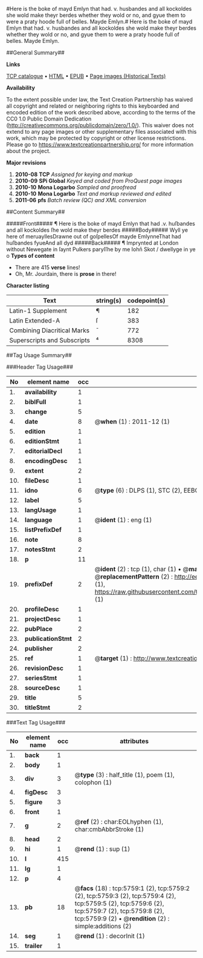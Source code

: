 #Here is the boke of mayd Emlyn that had. v. husbandes and all kockoldes she wold make theyr berdes whether they wold or no, and gyue them to were a praty hoode full of belles. Mayde Emlyn.#
Here is the boke of mayd Emlyn that had. v. husbandes and all kockoldes she wold make theyr berdes whether they wold or no, and gyue them to were a praty hoode full of belles.
Mayde Emlyn.

##General Summary##

**Links**

[TCP catalogue](http://www.ota.ox.ac.uk/tcp/)  • 
[HTML](http://tei.it.ox.ac.uk/tcp/Texts-HTML/free/A21/A21338.html)  • 
[EPUB](http://tei.it.ox.ac.uk/tcp/Texts-EPUB/free/A21/A21338.epub) • 
[Page images (Historical Texts)](https://historicaltexts.jisc.ac.uk/eebo-99841196e)

**Availability**

To the extent possible under law, the Text Creation Partnership has waived all copyright and related or neighboring rights to this keyboarded and encoded edition of the work described above, according to the terms of the CC0 1.0 Public Domain Dedication (http://creativecommons.org/publicdomain/zero/1.0/). This waiver does not extend to any page images or other supplementary files associated with this work, which may be protected by copyright or other license restrictions. Please go to https://www.textcreationpartnership.org/ for more information about the project.

**Major revisions**

1. __2010-08__ __TCP__ *Assigned for keying and markup*
1. __2010-09__ __SPi Global__ *Keyed and coded from ProQuest page images*
1. __2010-10__ __Mona Logarbo__ *Sampled and proofread*
1. __2010-10__ __Mona Logarbo__ *Text and markup reviewed and edited*
1. __2011-06__ __pfs__ *Batch review (QC) and XML conversion*

##Content Summary##

#####Front#####
¶ Here is the boke of mayd Emlyn that had .v. huſbandes and all kockoldes ſhe wold make theyr berdes
#####Body#####
Wyll ye here of meruayllesDrawne out of goſpellesOf mayde EmlynneThat had huſbandes fyueAnd all dyd 
#####Back#####
¶ Imprynted at London without Newegate in ſaynt Pulkers paryſſhe by me Iohn̄ Skot / dwellyge in ye o
**Types of content**

  * There are 415 **verse** lines!
  * Oh, Mr. Jourdain, there is **prose** in there!

**Character listing**


|Text|string(s)|codepoint(s)|
|---|---|---|
|Latin-1 Supplement|¶|182|
|Latin Extended-A|ſ|383|
|Combining             Diacritical Marks|̄|772|
|Superscripts             and Subscripts|⁴|8308|

##Tag Usage Summary##

###Header Tag Usage###

|No|element name|occ|attributes|
|---|---|---|---|
|1.|__availability__|1||
|2.|__biblFull__|1||
|3.|__change__|5||
|4.|__date__|8| @__when__ (1) : 2011-12 (1)|
|5.|__edition__|1||
|6.|__editionStmt__|1||
|7.|__editorialDecl__|1||
|8.|__encodingDesc__|1||
|9.|__extent__|2||
|10.|__fileDesc__|1||
|11.|__idno__|6| @__type__ (6) : DLPS (1), STC (2), EEBO-CITATION (1), PROQUEST (1), VID (1)|
|12.|__label__|5||
|13.|__langUsage__|1||
|14.|__language__|1| @__ident__ (1) : eng (1)|
|15.|__listPrefixDef__|1||
|16.|__note__|8||
|17.|__notesStmt__|2||
|18.|__p__|11||
|19.|__prefixDef__|2| @__ident__ (2) : tcp (1), char (1)  •  @__matchPattern__ (2) : ([0-9\-]+):([0-9IVX]+) (1), (.+) (1)  •  @__replacementPattern__ (2) : http://eebo.chadwyck.com/downloadtiff?vid=$1&page=$2 (1), https://raw.githubusercontent.com/textcreationpartnership/Texts/master/tcpchars.xml#$1 (1)|
|20.|__profileDesc__|1||
|21.|__projectDesc__|1||
|22.|__pubPlace__|2||
|23.|__publicationStmt__|2||
|24.|__publisher__|2||
|25.|__ref__|1| @__target__ (1) : http://www.textcreationpartnership.org/docs/. (1)|
|26.|__revisionDesc__|1||
|27.|__seriesStmt__|1||
|28.|__sourceDesc__|1||
|29.|__title__|5||
|30.|__titleStmt__|2||


###Text Tag Usage###

|No|element name|occ|attributes|
|---|---|---|---|
|1.|__back__|1||
|2.|__body__|1||
|3.|__div__|3| @__type__ (3) : half_title (1), poem (1), colophon (1)|
|4.|__figDesc__|3||
|5.|__figure__|3||
|6.|__front__|1||
|7.|__g__|2| @__ref__ (2) : char:EOLhyphen (1), char:cmbAbbrStroke (1)|
|8.|__head__|2||
|9.|__hi__|1| @__rend__ (1) : sup (1)|
|10.|__l__|415||
|11.|__lg__|1||
|12.|__p__|4||
|13.|__pb__|18| @__facs__ (18) : tcp:5759:1 (2), tcp:5759:2 (2), tcp:5759:3 (2), tcp:5759:4 (2), tcp:5759:5 (2), tcp:5759:6 (2), tcp:5759:7 (2), tcp:5759:8 (2), tcp:5759:9 (2)  •  @__rendition__ (2) : simple:additions (2)|
|14.|__seg__|1| @__rend__ (1) : decorInit (1)|
|15.|__trailer__|1||
